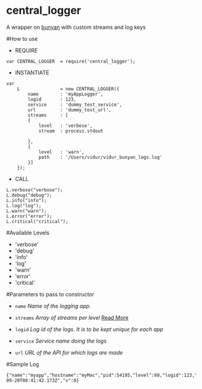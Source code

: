 # central_logger
A wrapper on [bunyan](https://github.com/trentm/node-bunyan) with custom streams and log keys

#How to use

- REQUIRE
```
var CENTRAL_LOGGER  = require('central_logger');
```

- INSTANTIATE
```
var
    L               = new CENTRAL_LOGGER({
        name        : 'myAppLogger',
        logid       : 123,
        service     : 'dummy_test_service',
        url         : 'dummy_test_url',
        streams     : [
        {   
            level   : 'verbose',
            stream  : process.stdout

        },
        {
            level   : 'warn',
            path    : '/Users/vidur/vidur_bunyan_logs.log'
        }]
    });
```

- CALL
```
L.verbose("verbose");
L.debug("debug");
L.info("info");
L.log("log");
L.warn("warn");
L.error("error");
L.critical("critical");
```

#Available Levels
- 'verbose'
- 'debug'
- 'info'
- 'log'
- 'warn'
- 'error'
- 'critical'

#Parameters to pass to constructor

- `name`
 *Name of the logging app.*
 
- `streams`
  *Array of streams per level* [Read More](https://github.com/trentm/node-bunyan#streams)
  
- `logid`
  *Log id of the logs. It is to be kept unique for each app*

- `service`
  *Service name doing the logs*

- `url`
  *URL of the API for which logs are made*
  
  
#Sample Log
```
{"name":"myapp","hostname":"myMac","pid":54195,"level":60,"logid":123,"service":"dummy_test_service","url":"dummy_test_url","log_level":"info","msg":"info","time":"2016-09-20T08:41:42.173Z","v":0}
```
